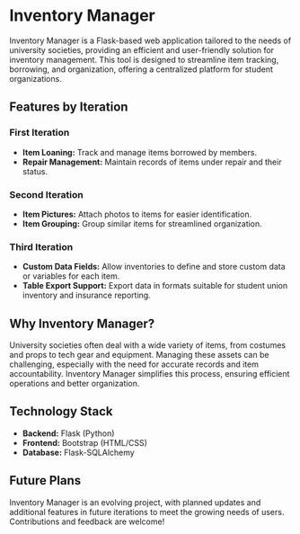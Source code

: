 # Inventory Manager

Inventory Manager is a Flask-based web application tailored to the needs of university societies, providing an efficient and user-friendly solution for inventory management. This tool is designed to streamline item tracking, borrowing, and organization, offering a centralized platform for student organizations.

## Features by Iteration

### **First Iteration**
- **Item Loaning:** Track and manage items borrowed by members.
- **Repair Management:** Maintain records of items under repair and their status.

### **Second Iteration**
- **Item Pictures:** Attach photos to items for easier identification.
- **Item Grouping:** Group similar items for streamlined organization.

### **Third Iteration**
- **Custom Data Fields:** Allow inventories to define and store custom data or variables for each item.
- **Table Export Support:** Export data in formats suitable for student union inventory and insurance reporting.

## Why Inventory Manager?
University societies often deal with a wide variety of items, from costumes and props to tech gear and equipment. Managing these assets can be challenging, especially with the need for accurate records and item accountability. Inventory Manager simplifies this process, ensuring efficient operations and better organization.

## Technology Stack
- **Backend:** Flask (Python)
- **Frontend:** Bootstrap (HTML/CSS)
- **Database:** Flask-SQLAlchemy

## Future Plans
Inventory Manager is an evolving project, with planned updates and additional features in future iterations to meet the growing needs of users. Contributions and feedback are welcome!
